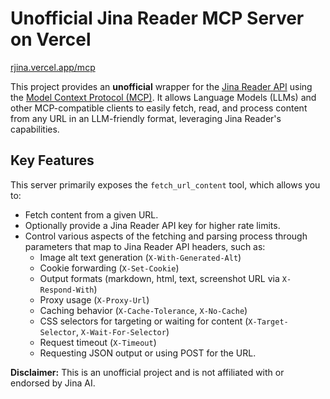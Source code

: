 # Unofficial Jina Reader MCP Server on Vercel

[rjina.vercel.app/mcp](https://rjina.vercel.app/mcp)

This project provides an **unofficial** wrapper for the [Jina Reader API](https://jina.ai/reader/) using the [Model Context Protocol (MCP)](https://modelcontextprotocol.io). It allows Language Models (LLMs) and other MCP-compatible clients to easily fetch, read, and process content from any URL in an LLM-friendly format, leveraging Jina Reader's capabilities.

## Key Features

This server primarily exposes the `fetch_url_content` tool, which allows you to:
- Fetch content from a given URL.
- Optionally provide a Jina Reader API key for higher rate limits.
- Control various aspects of the fetching and parsing process through parameters that map to Jina Reader API headers, such as:
  - Image alt text generation (`X-With-Generated-Alt`)
  - Cookie forwarding (`X-Set-Cookie`)
  - Output formats (markdown, html, text, screenshot URL via `X-Respond-With`)
  - Proxy usage (`X-Proxy-Url`)
  - Caching behavior (`X-Cache-Tolerance`, `X-No-Cache`)
  - CSS selectors for targeting or waiting for content (`X-Target-Selector`, `X-Wait-For-Selector`)
  - Request timeout (`X-Timeout`)
  - Requesting JSON output or using POST for the URL.

**Disclaimer:** This is an unofficial project and is not affiliated with or endorsed by Jina AI.
